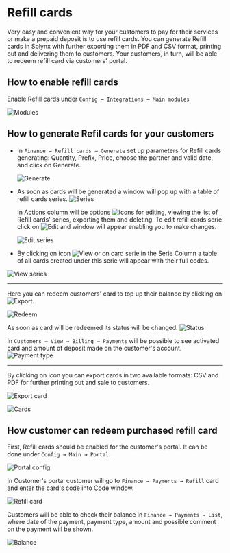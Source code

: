 Refill cards
==========

Very easy and convenient way for your customers to pay for their services or make a prepaid deposit is to use refill cards. You can generate Refill cards in Splynx with further exporting them in PDF and CSV format, printing out and delivering them to customers. Your customers, in turn, will be able to redeem refill card via customers' portal.


## How to enable refill cards

Enable Refill cards under `Config → Integrations → Main modules`

![Modules](main_modules.png)


## How to generate Refil cards for your customers

* In `Finance → Refill cards → Generate` set up parameters for Refill cards generating: Quantity, Prefix, Price, choose the partner and valid date, and click on Generate.

  ![Generate](generate.png)

* As soon as cards will be generated a window will pop up with a table of refill cards series.
  ![Series](series.png)

  In Actions column will be options <icon class="image-icon">![Icons](icons.png)</icon> for editing, viewing the list of Refill cards' series, exporting them and deleting. To edit refill cards serie click on <icon class="image-icon">![Edit](edit_icon.png)</icon> and window will appear enabling you to make changes.

  ![Edit series](edit_series.png)


*  By clicking on icon <icon class="image-icon">![View](view_icon.png)</icon> or on card serie in the Serie Column a table of all cards created under this serie will appear with their full codes.

  ![View series](view_series.png)

---
Here you can redeem customers' card to top up their balance by clicking on <icon class="image-icon">![Export](export_icon.png)</icon>.

![Redeem](redeem_card.png)


As soon as card will be redeemed its status will be changed.
![Status](status.png)


In `Customers → View → Billing → Payments` will be possible to see activated card and amount of deposit made on the customer's account.
![Payment type](payment_type.png)


---
By clicking on icon  you can export cards in two available formats: CSV and PDF for further printing out and sale to customers.

![Export card](export_card.png)

![Cards](cards.png)


## How customer can redeem purchased refill card

First, Refill cards should be enabled for the customer's portal. It can be done under `Config → Main → Portal`.

![Portal config](portal_config.png)


In Customer's portal customer will go to `Finance → Payments → Refill` card and enter the card's code into Code window.

![Refill card](refill_card.png)


Customers will be able to check their balance in `Finance → Payments → List`, where date of the payment, payment type, amount and possible comment on the payment will be shown.

![Balance](balance.png)

